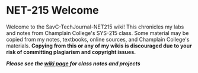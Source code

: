 # NET-215 Welcome
Welcome to the SavC-TechJournal-NET215 wiki! This chronicles my labs and notes from Champlain College's SYS-215 class. Some material may be copied from my notes, textbooks, online sources, and Champlain College's materials. **Copying from this or any of my wikis is discouraged due to your risk of committing plagiarism and copyright issues.** 

***Please see the [wiki page](https://github.com/savannahc502/SavC-TechJournal-NET215/wiki) for class notes and projects***
